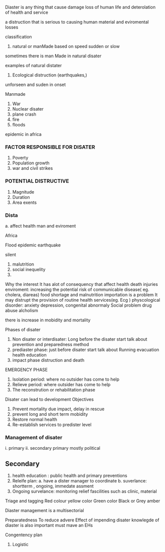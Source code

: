 Diaster is any thing that cause damage loss of human life and deterolation of health and service

a distruction that is serious to
causing human material and eviromental losses

classification

1. natural or manMade
   based on speed
   sudden or slow

sometimes there is man Made in natural disater

examples of natural distater

1. Ecological distruction (earthquakes,)

unforseen and suden in onset

Manmade

1. War
2. Nuclear disater
3. plane crash
4. fire
5. floods

epidemic in africa

### FACTOR RESPONSIBLE FOR DISATER

1. Poverty
2. Population growth
3. war and civil strikes

### POTENTIAL DISTRUCTIVE

1. Magnitude
2. Duration
3. Area exents

### Dista

a. affect health
man and eviroment

Africa

Flood epidemic earthquake

silent

1. malutrition
2. social inequelity
3.

Why the interest
It has alot of consequency that affect health
death
injuries
enviroment: increasing the potential risk of communicable disease( eg. cholera, diareas)
food shortage and malnutrition
importation is a problem
It may distrupt the provision of routine health services(eg. Ecg )
physcological disorder: anxiety depression, congenital abnormaly
Social problem drug abuse alcholism

there is increase in mobidity and mortality

Phases of disater

1. Non disater or interdisater: Long before the disater start
   talk about
   prevention and preparedness method
2. prediaster phase: just before disater start
   talk about
   Running evacuation
   health education
3. impact phase
   distruction and death

EMERGENCY PHASE

1. Isolation period: where no outsider has come to help
2. Relieve period: where outsider has come to help
3. The reconstrution or rehabilitation phase

Disater can lead to development
Objectives

1. Prevent mortality due impact, delay in rescue
2. prevent long and short term mobidity
3. Restore normal health
4. Re-establish services to predister level

### Management of disater

i. primary
ii. secondary
primary
mostly political

## Secondary

1. health education : public health and primary preventions
2. Releife plan:
   a. have a dister manager to coordinate
   b. suverlance: shortterm , ongoing, immedate assment
3. Ongoing survelance: monitoring relief fascilities such as clinic, material

Triage and tagging
Red colour
yellow color
Green color
Black or Grey amber


Diaster management is a multisectorial 

Preparatedness
To reduce advere Effect of impending disater
knowlegde of diaster is also important
must mave an EHs


Congentency plan
1. Logistic

